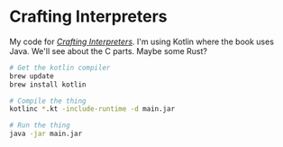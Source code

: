 # Crafting Interpreters
My code for [_Crafting Interpreters_](https://craftinginterpreters.com/). I'm using Kotlin where the book uses Java. We'll see about the C parts. Maybe some Rust?

```bash
# Get the kotlin compiler
brew update
brew install kotlin

# Compile the thing
kotlinc *.kt -include-runtime -d main.jar

# Run the thing
java -jar main.jar
```